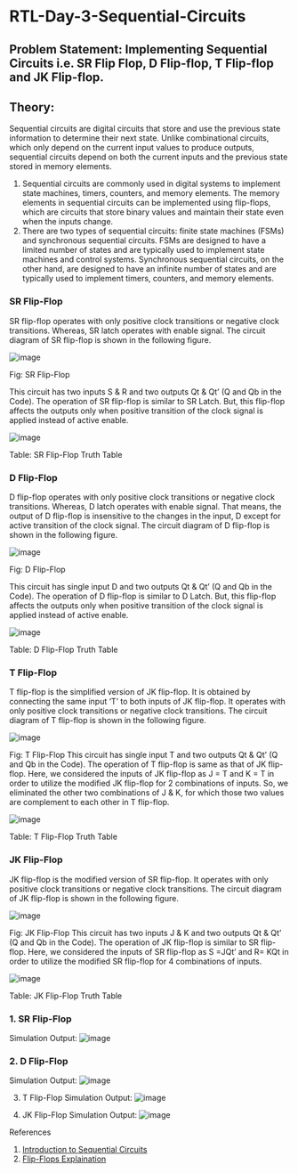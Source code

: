 # RTL-Day-3-Sequential-Circuits

## Problem Statement: Implementing Sequential Circuits i.e. SR Flip Flop, D Flip-flop, T Flip-flop and JK Flip-flop.

## Theory: 
Sequential circuits are digital circuits that store and use the previous state information to determine their next state. Unlike combinational circuits, which only depend on the current input values to produce outputs, sequential circuits depend on both the current inputs and the previous state stored in memory elements.
1.	Sequential circuits are commonly used in digital systems to implement state machines, timers, counters, and memory elements. The memory elements in sequential circuits can be implemented using flip-flops, which are circuits that store binary values and maintain their state even when the inputs change.
2.	There are two types of sequential circuits: finite state machines (FSMs) and synchronous sequential circuits. FSMs are designed to have a limited number of states and are typically used to implement state machines and control systems. Synchronous sequential circuits, on the other hand, are designed to have an infinite number of states and are typically used to implement timers, counters, and memory elements.

### SR Flip-Flop
SR flip-flop operates with only positive clock transitions or negative clock transitions. Whereas, SR latch operates with enable signal. The circuit diagram of SR flip-flop is shown in the following figure.

 ![image](https://github.com/tusharshenoy/RTL-Day-3-Sequential-Circuits/assets/107348474/2009bb50-38e5-40d5-99d3-ce5ac1fae58a)
 
Fig: SR Flip-Flop

This circuit has two inputs S & R and two outputs Qt & Qt’ (Q and Qb in the Code). The operation of SR flip-flop is similar to SR Latch. But, this flip-flop affects the outputs only when positive transition of the clock signal is applied instead of active enable.

 ![image](https://github.com/tusharshenoy/RTL-Day-3-Sequential-Circuits/assets/107348474/5f7f1d69-8546-4b9b-8e3e-cd93c1b39125)
 
Table: SR Flip-Flop Truth Table

### D Flip-Flop
D flip-flop operates with only positive clock transitions or negative clock transitions. Whereas, D latch operates with enable signal. That means, the output of D flip-flop is insensitive to the changes in the input, D except for active transition of the clock signal. The circuit diagram of D flip-flop is shown in the following figure.

 ![image](https://github.com/tusharshenoy/RTL-Day-3-Sequential-Circuits/assets/107348474/b12412a7-659e-4d3f-abd6-feccd3b44249)
 
Fig: D Flip-Flop

This circuit has single input D and two outputs Qt & Qt’ (Q and Qb in the Code). The operation of D flip-flop is similar to D Latch. But, this flip-flop affects the outputs only when positive transition of the clock signal is applied instead of active enable.

 ![image](https://github.com/tusharshenoy/RTL-Day-3-Sequential-Circuits/assets/107348474/a75b3460-a889-4030-bd8a-ee38a9b24375)
 
Table: D Flip-Flop Truth Table


### T Flip-Flop
T flip-flop is the simplified version of JK flip-flop. It is obtained by connecting the same input ‘T’ to both inputs of JK flip-flop. It operates with only positive clock transitions or negative clock transitions. The circuit diagram of T flip-flop is shown in the following figure.

 ![image](https://github.com/tusharshenoy/RTL-Day-3-Sequential-Circuits/assets/107348474/a37cbdf9-ed7b-47f1-9b51-73a12dd00c3d)
 
Fig: T Flip-Flop 
This circuit has single input T and two outputs Qt & Qt’ (Q and Qb in the Code). The operation of T flip-flop is same as that of JK flip-flop. Here, we considered the inputs of JK flip-flop as J = T and K = T in order to utilize the modified JK flip-flop for 2 combinations of inputs. So, we eliminated the other two combinations of J & K, for which those two values are complement to each other in T flip-flop.

 ![image](https://github.com/tusharshenoy/RTL-Day-3-Sequential-Circuits/assets/107348474/6f82cd41-709e-4657-b645-9f0deca97fdd)
 
Table: T Flip-Flop Truth Table 


### JK Flip-Flop
JK flip-flop is the modified version of SR flip-flop. It operates with only positive clock transitions or negative clock transitions. The circuit diagram of JK flip-flop is shown in the following figure.

 ![image](https://github.com/tusharshenoy/RTL-Day-3-Sequential-Circuits/assets/107348474/3b856054-244f-4b5d-a65a-88defe15f79d)
 
Fig: JK Flip-Flop
This circuit has two inputs J & K and two outputs Qt & Qt’ (Q and Qb in the Code). The operation of JK flip-flop is similar to SR flip-flop. Here, we considered the inputs of SR flip-flop as S =JQt’ and R= KQt in order to utilize the modified SR flip-flop for 4 combinations of inputs.

 ![image](https://github.com/tusharshenoy/RTL-Day-3-Sequential-Circuits/assets/107348474/2a920787-d551-4065-8e85-9fe1526e91af)
 
Table: JK Flip-Flop Truth Table

### 1.	SR Flip-Flop
Simulation Output:
 ![image](https://github.com/tusharshenoy/RTL-Day-3-Sequential-Circuits/assets/107348474/50cf3858-5d82-4cf6-9c09-7abd9b4daf8c)
 


### 2.	D Flip-Flop
Simulation Output:
 ![image](https://github.com/tusharshenoy/RTL-Day-3-Sequential-Circuits/assets/107348474/4b278592-a8ba-4111-b67c-f43cad006c7f)


3.	T Flip-Flop
Simulation Output:
![image](https://github.com/tusharshenoy/RTL-Day-3-Sequential-Circuits/assets/107348474/9b9aa0dd-fcc2-47d9-ab7f-91ac2d9c5cec)


5.	JK Flip-Flop
Simulation Output:
 ![image](https://github.com/tusharshenoy/RTL-Day-3-Sequential-Circuits/assets/107348474/f240e627-dce7-4afc-b775-4d516cae3c55)

References
1. [Introduction to Sequential Circuits](https://www.geeksforgeeks.org/introduction-of-sequential-circuits/)
2. [Flip-Flops Explaination](https://www.tutorialspoint.com/digital_circuits/digital_circuits_flip_flops.htm)
